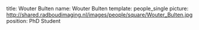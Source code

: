 title: Wouter Bulten
name: Wouter Bulten
template: people_single
picture: http://shared.radboudimaging.nl/images/people/square/Wouter_Bulten.jpg
position: PhD Student
